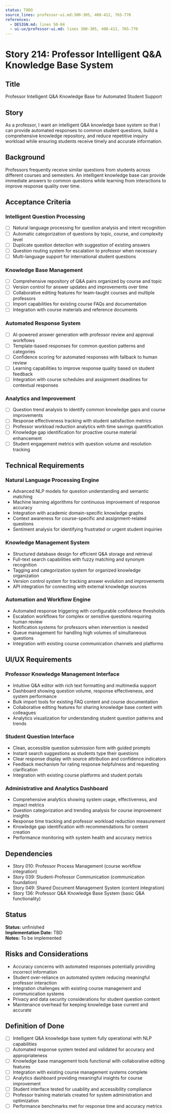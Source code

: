 ```yaml
---
status: TODO
source_lines: professor-ui.md:300-305, 408-412, 765-770
references:
  - DESIGN.md: lines 50-84
  - ui-ux/professor-ui.md: lines 300-305, 408-412, 765-770
---
```


# Story 214: Professor Intelligent Q&A Knowledge Base System

## Title
Professor Intelligent Q&A Knowledge Base for Automated Student Support

## Story
As a professor, I want an intelligent Q&A knowledge base system so that I can provide automated responses to common student questions, build a comprehensive knowledge repository, and reduce repetitive inquiry workload while ensuring students receive timely and accurate information.

## Background
Professors frequently receive similar questions from students across different courses and semesters. An intelligent knowledge base can provide immediate answers to common questions while learning from interactions to improve response quality over time.

## Acceptance Criteria

### Intelligent Question Processing
- [ ] Natural language processing for question analysis and intent recognition
- [ ] Automatic categorization of questions by topic, course, and complexity level
- [ ] Duplicate question detection with suggestion of existing answers
- [ ] Question routing system for escalation to professor when necessary
- [ ] Multi-language support for international student questions

### Knowledge Base Management
- [ ] Comprehensive repository of Q&A pairs organized by course and topic
- [ ] Version control for answer updates and improvements over time
- [ ] Collaborative editing features for team-taught courses and multiple professors
- [ ] Import capabilities for existing course FAQs and documentation
- [ ] Integration with course materials and reference documents

### Automated Response System
- [ ] AI-powered answer generation with professor review and approval workflows
- [ ] Template-based responses for common question patterns and categories
- [ ] Confidence scoring for automated responses with fallback to human review
- [ ] Learning capabilities to improve response quality based on student feedback
- [ ] Integration with course schedules and assignment deadlines for contextual responses

### Analytics and Improvement
- [ ] Question trend analysis to identify common knowledge gaps and course improvements
- [ ] Response effectiveness tracking with student satisfaction metrics
- [ ] Professor workload reduction analytics with time savings quantification
- [ ] Knowledge gap identification for proactive course material enhancement
- [ ] Student engagement metrics with question volume and resolution tracking

## Technical Requirements

### Natural Language Processing Engine
- Advanced NLP models for question understanding and semantic matching
- Machine learning algorithms for continuous improvement of response accuracy
- Integration with academic domain-specific knowledge graphs
- Context awareness for course-specific and assignment-related questions
- Sentiment analysis for identifying frustrated or urgent student inquiries

### Knowledge Management System
- Structured database design for efficient Q&A storage and retrieval
- Full-text search capabilities with fuzzy matching and synonym recognition
- Tagging and categorization system for organized knowledge organization
- Version control system for tracking answer evolution and improvements
- API integration for connecting with external knowledge sources

### Automation and Workflow Engine
- Automated response triggering with configurable confidence thresholds
- Escalation workflows for complex or sensitive questions requiring human review
- Notification systems for professors when intervention is needed
- Queue management for handling high volumes of simultaneous questions
- Integration with existing course communication channels and platforms

## UI/UX Requirements

### Professor Knowledge Management Interface
- Intuitive Q&A editor with rich text formatting and multimedia support
- Dashboard showing question volume, response effectiveness, and system performance
- Bulk import tools for existing FAQ content and course documentation
- Collaborative editing features for sharing knowledge base content with colleagues
- Analytics visualization for understanding student question patterns and trends

### Student Question Interface
- Clean, accessible question submission form with guided prompts
- Instant search suggestions as students type their questions
- Clear response display with source attribution and confidence indicators
- Feedback mechanism for rating response helpfulness and requesting clarification
- Integration with existing course platforms and student portals

### Administrative and Analytics Dashboard
- Comprehensive analytics showing system usage, effectiveness, and impact metrics
- Question categorization and trending analysis for course improvement insights
- Response time tracking and professor workload reduction measurement
- Knowledge gap identification with recommendations for content creation
- Performance monitoring with system health and accuracy metrics

## Dependencies
- Story 010: Professor Process Management (course workflow integration)
- Story 039: Student-Professor Communication (communication foundation)
- Story 049: Shared Document Management System (content integration)
- Story 136: Professor Q&A Knowledge Base System (basic Q&A functionality)


## Status
**Status:** unfinished  
**Implementation Date:** TBD  
**Notes:** To be implemented
## Risks and Considerations
- Accuracy concerns with automated responses potentially providing incorrect information
- Student over-reliance on automated system reducing meaningful professor interaction
- Integration challenges with existing course management and communication systems
- Privacy and data security considerations for student question content
- Maintenance overhead for keeping knowledge base current and accurate

## Definition of Done
- [ ] Intelligent Q&A knowledge base system fully operational with NLP capabilities
- [ ] Automated response system tested and validated for accuracy and appropriateness
- [ ] Knowledge base management tools functional with collaborative editing features
- [ ] Integration with existing course management systems complete
- [ ] Analytics dashboard providing meaningful insights for course improvement
- [ ] Student interface tested for usability and accessibility compliance
- [ ] Professor training materials created for system administration and optimization
- [ ] Performance benchmarks met for response time and accuracy metrics